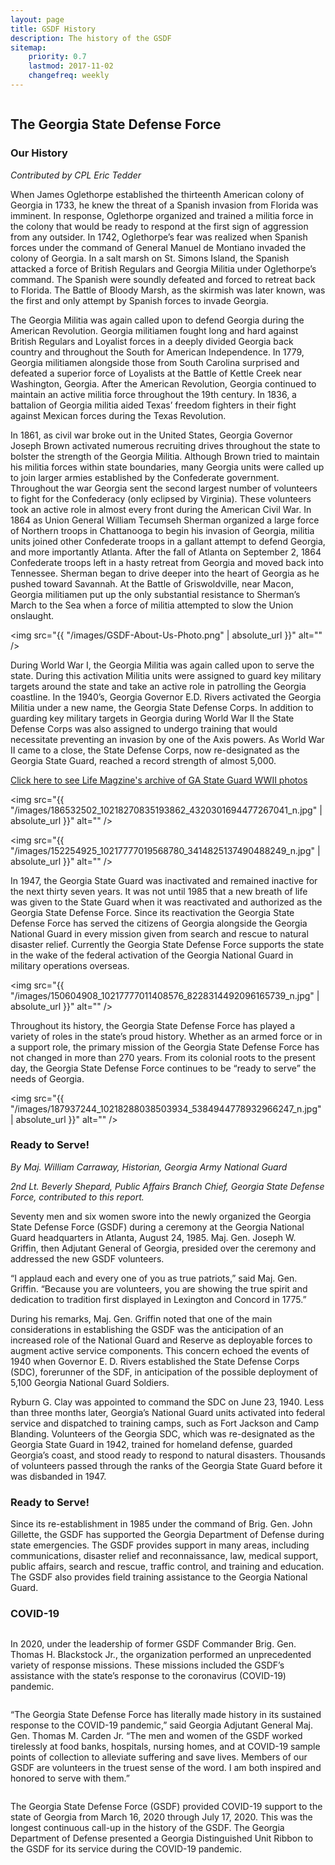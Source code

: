 ```yaml
---
layout: page
title: GSDF History
description: The history of the GSDF
sitemap:
    priority: 0.7
    lastmod: 2017-11-02
    changefreq: weekly
---
```


<a href="https://www.flickr.com/photos/georgia_state_defense_force/30107638932/">
    <span class="image fit">
        <img src="{{ "/images/30107638932_8842a0b099_c.jpg" | absolute_url }}" alt="" />
    </span>
</a>

## The Georgia State Defense Force


### Our History

_Contributed by CPL Eric Tedder_

When James Oglethorpe established the thirteenth American colony of Georgia in 1733, he knew the threat of a Spanish invasion from Florida was imminent. In response, Oglethorpe organized and trained a militia force in the colony that would be ready to respond at the first sign of aggression from any outsider. In 1742, Oglethorpe’s fear was realized when Spanish forces under the command of General Manuel de Montiano invaded the colony of Georgia. In a salt marsh on St. Simons Island, the Spanish attacked a force of British Regulars and Georgia Militia under Oglethorpe’s command. The Spanish were soundly defeated and forced to retreat back to Florida. The Battle of Bloody Marsh, as the skirmish was later known, was the first and only attempt by Spanish forces to invade Georgia.

The Georgia Militia was again called upon to defend Georgia during the American Revolution. Georgia militiamen fought long and hard against British Regulars and Loyalist forces in a deeply divided Georgia back country and throughout the South for American Independence. In 1779, Georgia militiamen alongside those from South Carolina surprised and defeated a superior force of Loyalists at the Battle of Kettle Creek near Washington, Georgia. After the American Revolution, Georgia continued to maintain an active militia force throughout the 19th century. In 1836, a battalion of Georgia militia aided Texas’ freedom fighters in their fight against Mexican forces during the Texas Revolution.

In 1861, as civil war broke out in the United States, Georgia Governor Joseph Brown activated numerous recruiting drives throughout the state to bolster the strength of the Georgia Militia. Although Brown tried to maintain his militia forces within state boundaries, many Georgia units were called up to join larger armies established by the Confederate government. Throughout the war Georgia sent the second largest number of volunteers to fight for the Confederacy (only eclipsed by Virginia). These volunteers took an active role in almost every front during the American Civil War. In 1864 as Union General William Tecumseh Sherman organized a large force of Northern troops in Chattanooga to begin his invasion of Georgia, militia units joined other Confederate troops in a gallant attempt to defend Georgia, and more importantly Atlanta. After the fall of Atlanta on September 2, 1864 Confederate troops left in a hasty retreat from Georgia and moved back into Tennessee. Sherman began to drive deeper into the heart of Georgia as he pushed toward Savannah. At the Battle of Griswoldville, near Macon, Georgia militiamen put up the only substantial resistance to Sherman’s March to the Sea when a force of militia attempted to slow the Union onslaught.

<span class="image left"><img src="{{ "/images/GSDF-About-Us-Photo.png" | absolute_url }}" alt="" /></span>

During World War I, the Georgia Militia was again called upon to serve the state. During this activation Militia units were assigned to guard key military targets around the state and take an active role in patrolling the Georgia coastline. In the 1940’s, Georgia Governor E.D. Rivers activated the Georgia Militia under a new name, the Georgia State Defense Corps. In addition to guarding key military targets in Georgia during World War II the State Defense Corps was also assigned to undergo training that would necessitate preventing an invasion by one of the Axis powers. As World War II came to a close, the State Defense Corps, now re-designated as the Georgia State Guard, reached a record strength of almost 5,000. 
<div class="box">
<p><a href="https://artsandculture.google.com/search/asset?q=georgia%20state%20guard&p=life-photo-collection">Click here to see Life Magzine's archive of GA State Guard WWII photos</a></p>
</div>


<span class="image fit"><img src="{{ "/images/186532502_10218270835193862_4320301694477267041_n.jpg" | absolute_url }}" alt="" /></span>

<span class="image right"><img src="{{ "/images/152254925_10217777019568780_3414825137490488249_n.jpg" | absolute_url }}" alt="" /></span>

In 1947, the Georgia State Guard was inactivated and remained inactive for the next thirty seven years. It was not until 1985 that a new breath of life was given to the State Guard when it was reactivated and authorized as the Georgia State Defense Force. Since its reactivation the Georgia State Defense Force has served the citizens of Georgia alongside the Georgia National Guard in every mission given from search and rescue to natural disaster relief. Currently the Georgia State Defense Force supports the state in the wake of the federal activation of the Georgia National Guard in military operations overseas.

<span class="image left"><img src="{{ "/images/150604908_10217777011408576_8228314492096165739_n.jpg" | absolute_url }}" alt="" /></span>

Throughout its history, the Georgia State Defense Force has played a variety of roles in the state’s proud history. Whether as an armed force or in a support role, the primary mission of the Georgia State Defense Force has not changed in more than 270 years. From its colonial roots to the present day, the Georgia State Defense Force continues to be “ready to serve” the needs of Georgia.

 <span class="image fit"><img src="{{ "/images/187937244_10218288038503934_5384944778932966247_n.jpg" | absolute_url }}" alt="" /></span>



### Ready to Serve!



_By Maj. William Carraway, Historian, Georgia Army National Guard_

_2nd Lt. Beverly Shepard, Public Affairs Branch Chief, Georgia State Defense Force, contributed to this report._




Seventy men and six women swore into the newly organized the Georgia State Defense Force (GSDF) during a ceremony at the Georgia National Guard headquarters in Atlanta, August 24, 1985. Maj. Gen. Joseph W. Griffin, then Adjutant General of Georgia, presided over the ceremony and addressed the new GSDF volunteers.

“I applaud each and every one of you as true patriots,” said Maj. Gen. Griffin. “Because you are volunteers, you are showing the true spirit and dedication to tradition first displayed in Lexington and Concord in 1775.”



During his remarks, Maj. Gen. Griffin noted that one of the main considerations in establishing the GSDF was the anticipation of an increased role of the National Guard and Reserve as deployable forces to augment active service components. This concern echoed the events of 1940 when Governor E. D. Rivers established the State Defense Corps (SDC), forerunner of the SDF, in anticipation of the possible deployment of 5,100 Georgia National Guard Soldiers.

Ryburn G. Clay was appointed to command the SDC on June 23, 1940. Less than three  months later, Georgia’s National Guard units activated into federal service and dispatched to training camps, such as Fort Jackson and Camp Blanding. Volunteers of the Georgia SDC, which was re-designated as the Georgia State Guard in 1942, trained for homeland defense, guarded Georgia’s coast, and stood ready to respond to natural disasters. Thousands of volunteers passed through the ranks of the Georgia State Guard before it was disbanded in 1947.



### Ready to Serve!

Since its re-establishment in 1985 under the command of Brig. Gen. John Gillette, the GSDF has supported the Georgia Department of Defense during state emergencies. The GSDF provides support in many areas, including communications, disaster relief and reconnaissance, law, medical support, public affairs, search and rescue, traffic control, and training and education. The GSDF also provides field training assistance to the Georgia National Guard.


### COVID-19


<a href="https://www.flickr.com/photos/georgia_state_defense_force/49762041936/">
    <span class="image right">
        <img src="{{ "/images/GSDF-Food-Bank-300x199.jpg" | absolute_url }}" alt="" />
    </span>
</a>


In 2020, under the leadership of former GSDF Commander Brig. Gen. Thomas H. Blackstock Jr., the organization performed an unprecedented variety of response missions. These missions included the GSDF’s assistance with the state’s response to the coronavirus (COVID-19) pandemic.

<a href="https://www.flickr.com/photos/georgia_state_defense_force/49759000792/">
    <span class="image left">
        <img src="{{ "/images/49759000792_0bdfbb3109_c.jpg" | absolute_url }}" alt="" />
    </span>
</a>

“The Georgia State Defense Force has literally made history in its sustained response to the COVID-19 pandemic,” said Georgia Adjutant General Maj. Gen. Thomas M. Carden Jr. “The men and women of the GSDF worked tirelessly at food banks, hospitals, nursing homes, and at COVID-19 sample points of collection to alleviate suffering and save lives. Members of our GSDF are volunteers in the truest sense of the word. I am both inspired and honored to serve with them.”

<a href="https://www.flickr.com/photos/georgia_state_defense_force/49932296246/">
    <span class="image right">
        <img src="{{ "/images/49932296246_c09a71e0ca_c.jpg" | absolute_url }}" alt="" />
    </span>
</a>


The Georgia State Defense Force (GSDF) provided COVID-19 support to the state of Georgia from March 16, 2020 through July 17, 2020. This was the longest continuous call-up in the history of the GSDF. The Georgia Department of Defense presented a Georgia Distinguished Unit Ribbon to the GSDF for its service during the COVID-19 pandemic.


